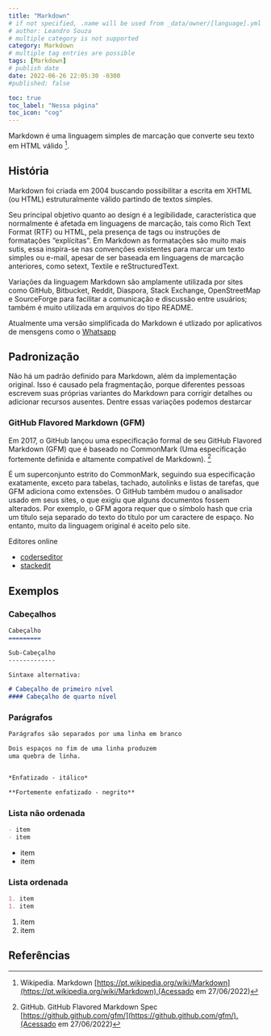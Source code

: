 ```yaml
---
title: "Markdown"
# if not specified, .name will be used from _data/owner/[language].yml
# author: Leandro Souza
# multiple category is not supported
category: Markdown
# multiple tag entries are possible
tags: [Markdown]
# publish date
date: 2022-06-26 22:05:30 -0300
#published: false

toc: true
toc_label: "Nessa página"
toc_icon: "cog"
---
```


Markdown é uma linguagem simples de marcação que converte seu texto em HTML válido [^wiki]. 


## História

Markdown foi criada em 2004 buscando possibilitar a escrita em XHTML (ou HTML) estruturalmente válido partindo de textos simples.

Seu principal objetivo quanto ao design é a legibilidade, característica que normalmente é afetada em linguagens de marcação, tais como Rich Text Format (RTF) ou HTML, pela presença de tags ou instruções de formatações “explícitas”. Em Markdown as formatações são muito mais sutis, essa inspira-se nas convenções existentes para marcar um texto simples ou e-mail, apesar de ser baseada em linguagens de marcação anteriores, como setext, Textile e reStructuredText.

Variações da linguagem Markdown são amplamente utilizada por sites como GitHub, Bitbucket, Reddit, Diaspora, Stack Exchange, OpenStreetMap e SourceForge para facilitar a comunicação e discussão entre usuários; também é muito utilizada em arquivos do tipo README.

Atualmente uma versão simplificada do Markdown é utlizado por aplicativos de mensgens como o [Whatsapp](https://faq.whatsapp.com/556797335179788/?locale=pt_BR)


## Padronização

Não há um padrão definido para Markdown, além da implementação original. Isso é causado pela fragmentação, porque diferentes pessoas escrevem suas próprias variantes do Markdown para corrigir detalhes ou adicionar recursos ausentes. Dentre essas variações podemos destarcar

### GitHub Flavored Markdown (GFM)

Em 2017, o GitHub lançou uma especificação formal de seu GitHub Flavored Markdown (GFM) que é baseado no CommonMark (Uma especificação fortemente definida e altamente compatível de Markdown). [^gfm]

É um superconjunto estrito do CommonMark, seguindo sua especificação exatamente, exceto para tabelas, tachado, autolinks e listas de tarefas, que GFM adiciona como extensões. O GitHub também mudou o analisador usado em seus sites, o que exigiu que alguns documentos fossem alterados. Por exemplo, o GFM agora requer que o símbolo hash que cria um título seja separado do texto do título por um caractere de espaço. No entanto, muito da linguagem original é aceito pelo site.

Editores online

- [coderseditor](https://coderseditor.com/tools/githubflavoredmarkdown/)
- [stackedit](https://stackedit.io/app)


## Exemplos

### Cabeçalhos

```markdown
Cabeçalho
=========

Sub-Cabeçalho
-------------

Sintaxe alternativa:

# Cabeçalho de primeiro nível
#### Cabeçalho de quarto nível

```

### Parágrafos

```markdown
Parágrafos são separados por uma linha em branco

Dois espaços no fim de uma linha produzem    
uma quebra de linha.


*Enfatizado - itálico*  

**Fortemente enfatizado - negrito**

```

### Lista não ordenada

```markdown
- item
- item
```
- item
- item

### Lista ordenada

```markdown
1. item
1. item

```
1. item
1. item


## Referências 

[^wiki]: Wikipedia. Markdown [https://pt.wikipedia.org/wiki/Markdown](https://pt.wikipedia.org/wiki/Markdown).(Acessado em 27/06/2022)


[^gfm]: GitHub. GitHub Flavored Markdown Spec [https://github.github.com/gfm/](https://github.github.com/gfm/).(Acessado em 27/06/2022)